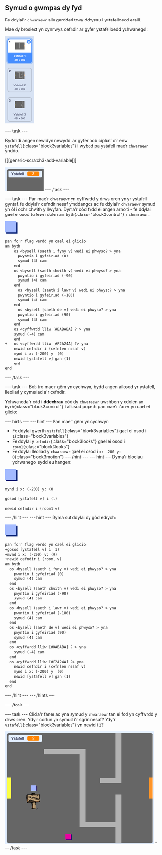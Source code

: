 ## Symud o gwmpas dy fyd

Fe ddylai'r `chwaraewr` allu gerdded trwy ddrysau i ystafelloedd eraill.

Mae dy brosiect yn cynnwys cefndir ar gyfer ystafelloedd ychwanegol:

![sgrinlun](images/world-backdrops.png)

--- task ---

Byddi di angen newidyn newydd ‘ar gyfer pob ciplun’ o’r enw `ystafell`{:class="block3variables"} i wybod pa ystafell mae’r `chwaraewr` ynddo.

[[[generic-scratch3-add-variable]]]

![sgrinlun](images/world-room.png) --- /task ---

--- task --- Pan mae’r `chwaraewr` yn cyffwrdd y drws oren yn yr ystafell gyntaf, fe ddylai’r cefndir nesaf ymddangos ac fe ddylai’r `chwaraewr` symud yn ôl i ochr chwith y llwyfan. Dyma’r côd fydd ei angen arno ti - fe ddylai gael ei osod tu fewn dolen `am byth`{:class="block3control"} y `chwaraewr`:

![chwaraewr](images/player.png)

```blocks3
pan fo'r flag werdd yn cael ei glicio
am byth 
    os <bysell (saeth i fyny v) wedi ei phwyso? > yna 
      pwyntio i gyfeiriad (0)
      symud (4) cam
    end
    os <bysell (saeth chwith v) wedi ei phwyso? > yna 
      pwyntio i gyfeiriad (-90)
      symud (4) cam
    end
      os <bysell (saeth i lawr v) wedi ei phwyso? > yna 
      pwyntio i gyfeiriad (-180)
      symud (4) cam
    end
      os <bysell [saeth de v] wedi ei phwyso? > yna 
      pwyntio i gyfeiriad (90)
      symud (4) cam
    end
    os <cyffwrdd lliw [#BABABA] ? > yna 
    symud (-4) cam
    end
+   os <cyffwrdd lliw [#F2A24A] ?> yna 
    newid cefndir i (cefnlen nesaf v)
    mynd i x: (-200) y: (0)
    newid [ystafell v] gan (1)
    end
end
```

--- /task ---

--- task --- Bob tro mae'r gêm yn cychwyn, bydd angen ailosod yr ystafell, lleoliad y cymeriad a'r cefndir.

Ychwaneda'r côd i **ddechrau** côd dy `chwaraewr` uwchben y ddolen `am byth`{:class="block3control"} i ailosod popeth pan mae'r faner yn cael ei glicio:

--- hints ---
 --- hint --- Pan mae'r gêm yn cychwyn:

+ Fe ddylai gwerth `ystafell`{:class="block3variables"} gael ei osod i `1`{:class="block3variables"}
+ Fe ddylai y `cefndir`{:class="block3looks"} gael ei osod i `room1`{:class="block3looks"}
+ Fe ddylai lleoliad y `chwaraewr` gael ei osod i `x: -200 y: 0`{:class="block3motion"}
--- /hint ---
 --- hint --- Dyma'r blociau ychwanegol sydd eu hangen:

![chwaraewr](images/player.png)

```blocks3
mynd i x: (-200) y: (0)

gosod [ystafell v] i (1)

newid cefndir i (room1 v)
```

--- /hint --- --- hint --- Dyma sut ddylai dy gôd edrych:

![chwaraewr](images/player.png)

```blocks3
pan fo'r flag werdd yn cael ei glicio
+gosod [ystafell v] i (1)
+mynd i x: (-200) y: (0)
+newid cefndir i (room1 v)
am byth 
  os <bysell (saeth i fyny v) wedi ei phwyso? > yna 
    pwyntio i gyfeiriad (0)
    symud (4) cam
  end
  os <bysell (saeth chwith v) wedi ei phwyso? > yna 
    pwyntio i gyfeiriad (-90)
    symud (4) cam
  end
  os <bysell (saeth i lawr v) wedi ei phwyso? > yna 
    pwyntio i gyfeiriad (-180)
    symud (4) cam
  end
  os <bysell [saeth de v] wedi ei phwyso? > yna 
    pwyntio i gyfeiriad (90)
    symud (4) cam
  end
  os <cyffwrdd lliw [#BABABA] ? > yna 
    symud (-4) cam
  end
  os <cyffwrdd lliw [#F2A24A] ?> yna 
    newid cefndir i (cefnlen nesaf v)
    mynd i x: (-200) y: (0)
    newid [ystafell v] gan (1)
  end
end
```

--- /hint --- --- /hints ---

--- /task ---

--- task --- Clicia'r faner ac yna symud y `chwaraewr` tan ei fod yn cyffwrdd y drws oren. Ydy'r corlun yn symud i'r sgrin nesaf? Ydy'r `ystafell`{:class="block3variables"} yn newid i `2`?

![sgrinlun](images/world-room-test.png) --- /task ---
